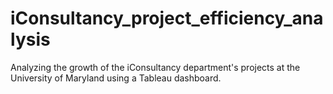 # iConsultancy_project_efficiency_analysis
Analyzing the growth of the iConsultancy department's projects at the University of Maryland using a Tableau dashboard.
